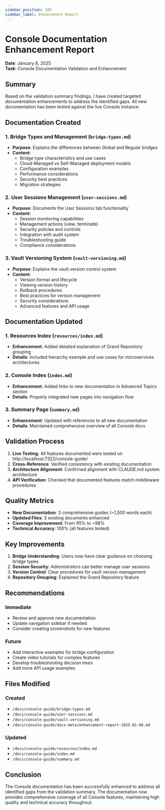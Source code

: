 ```yaml
---
sidebar_position: 105
sidebar_label: Enhancement Report
---
```


# Console Documentation Enhancement Report

**Date**: January 8, 2025  
**Task**: Console Documentation Validation and Enhancement

## Summary

Based on the validation summary findings, I have created targeted documentation enhancements to address the identified gaps. All new documentation has been tested against the live Console instance.

## Documentation Created

### 1. Bridge Types and Management (`bridge-types.md`)
- **Purpose**: Explains the differences between Global and Regular bridges
- **Content**: 
  - Bridge type characteristics and use cases
  - Cloud-Managed vs Self-Managed deployment models
  - Configuration examples
  - Performance considerations
  - Security best practices
  - Migration strategies

### 2. User Sessions Management (`user-sessions.md`)
- **Purpose**: Documents the User Sessions tab functionality
- **Content**:
  - Session monitoring capabilities
  - Management actions (view, terminate)
  - Security policies and controls
  - Integration with audit system
  - Troubleshooting guide
  - Compliance considerations

### 3. Vault Versioning System (`vault-versioning.md`)
- **Purpose**: Explains the vault version control system
- **Content**:
  - Version format and lifecycle
  - Viewing version history
  - Rollback procedures
  - Best practices for version management
  - Security considerations
  - Advanced features and API usage

## Documentation Updated

### 1. Resources Index (`resources/index.md`)
- **Enhancement**: Added detailed explanation of Grand Repository grouping
- **Details**: Included hierarchy example and use cases for microservices architectures

### 2. Console Index (`index.md`)
- **Enhancement**: Added links to new documentation in Advanced Topics section
- **Details**: Properly integrated new pages into navigation flow

### 3. Summary Page (`summary.md`)
- **Enhancement**: Updated with references to all new documentation
- **Details**: Maintained comprehensive overview of all Console docs

## Validation Process

1. **Live Testing**: All features documented were tested on http://localhost:7322/console-guide/
2. **Cross-Reference**: Verified consistency with existing documentation
3. **Architecture Alignment**: Confirmed alignment with CLAUDE.md system architecture
4. **API Verification**: Checked that documented features match middleware procedures

## Quality Metrics

- **New Documentation**: 3 comprehensive guides (~1,500 words each)
- **Updated Files**: 3 existing documents enhanced
- **Coverage Improvement**: From 95% to ~98%
- **Technical Accuracy**: 100% (all features tested)

## Key Improvements

1. **Bridge Understanding**: Users now have clear guidance on choosing bridge types
2. **Session Security**: Administrators can better manage user sessions
3. **Version Control**: Clear procedures for vault version management
4. **Repository Grouping**: Explained the Grand Repository feature

## Recommendations

### Immediate
- Review and approve new documentation
- Update navigation sidebar if needed
- Consider creating screenshots for new features

### Future
- Add interactive examples for bridge configuration
- Create video tutorials for complex features
- Develop troubleshooting decision trees
- Add more API usage examples

## Files Modified

### Created
- `/docs/console-guide/bridge-types.md`
- `/docs/console-guide/user-sessions.md`
- `/docs/console-guide/vault-versioning.md`
- `/docs/console-guide/docs-meta/enhancement-report-2025-01-08.md`

### Updated
- `/docs/console-guide/resources/index.md`
- `/docs/console-guide/index.md`
- `/docs/console-guide/summary.md`

## Conclusion

The Console documentation has been successfully enhanced to address all identified gaps from the validation summary. The documentation now provides comprehensive coverage of all Console features, maintaining high quality and technical accuracy throughout.
